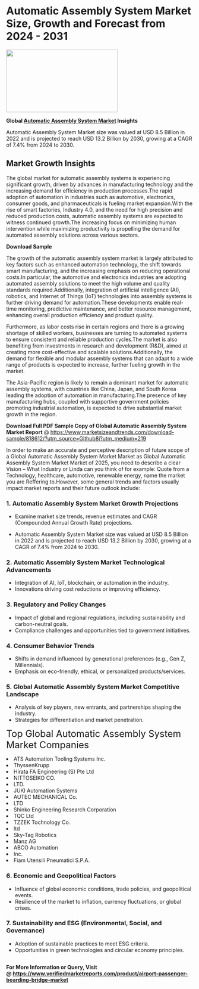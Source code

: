 <H1>Automatic Assembly System Market Size, Growth and Forecast from 2024 - 2031</H1><img class="aligncenter size-medium wp-image-584254" src="https://thirdeyenews.in/wp-content/uploads/2024/09/Global-Market-Research-300x168.jpeg" alt="" width="300" height="168" /><p><strong>Global&nbsp;<a href="https://www.marketsizeandtrends.com/download-sample/818612/?utm_source=Github8j?utm_medium=219">Automatic Assembly System Market</a> Insights</strong></p><p>Automatic Assembly System Market size was valued at USD 8.5 Billion in 2022 and is projected to reach USD 13.2 Billion by 2030, growing at a CAGR of 7.4% from 2024 to 2030.</p><p><h2>Market Growth Insights</h2> <p>The global market for automatic assembly systems is experiencing significant growth, driven by advances in manufacturing technology and the increasing demand for efficiency in production processes.The rapid adoption of automation in industries such as automotive, electronics, consumer goods, and pharmaceuticals is fueling market expansion.With the rise of smart factories, Industry 4.0, and the need for high precision and reduced production costs, automatic assembly systems are expected to witness continued growth.The increasing focus on minimizing human intervention while maximizing productivity is propelling the demand for automated assembly solutions across various sectors.</p> <p><strong>Download Sample</strong></p> <p>The growth of the automatic assembly system market is largely attributed to key factors such as enhanced automation technology, the shift towards smart manufacturing, and the increasing emphasis on reducing operational costs.In particular, the automotive and electronics industries are adopting automated assembly solutions to meet the high volume and quality standards required.Additionally, integration of artificial intelligence (AI), robotics, and Internet of Things (IoT) technologies into assembly systems is further driving demand for automation.These developments enable real-time monitoring, predictive maintenance, and better resource management, enhancing overall production efficiency and product quality.</p> <p>Furthermore, as labor costs rise in certain regions and there is a growing shortage of skilled workers, businesses are turning to automated systems to ensure consistent and reliable production cycles.The market is also benefiting from investments in research and development (R&D), aimed at creating more cost-effective and scalable solutions.Additionally, the demand for flexible and modular assembly systems that can adapt to a wide range of products is expected to increase, further fueling growth in the market.</p> <p>The Asia-Pacific region is likely to remain a dominant market for automatic assembly systems, with countries like China, Japan, and South Korea leading the adoption of automation in manufacturing.The presence of key manufacturing hubs, coupled with supportive government policies promoting industrial automation, is expected to drive substantial market growth in the region.</p> <p><span class=""><strong>Download Full PDF Sample Copy of Global Automatic Assembly System Market Report</strong> @ <a href="https://www.marketsizeandtrends.com/download-sample/818612/?utm_source=Github8j?utm_medium=219" target="_blank">https://www.marketsizeandtrends.com/download-sample/818612/?utm_source=Github8j?utm_medium=219</a></span></p><p>In order to make an accurate and perceptive description of future scope of a Global&nbsp;Automatic Assembly System Market Market as Global&nbsp;Automatic Assembly System Market Market of 2025, you need to describe a clear Vision &ndash; What Industry or Linda can you think of for example: Quote from a Technology, healthcare, automotive, renewable energy, name the market you are Reffering to.However, some general trends and factors usually impact market reports and their future outlook include:</p><h3>1.&nbsp;<strong>Automatic Assembly System Market Growth Projections</strong></h3><ul><li>Examine market size trends, revenue estimates and CAGR (Compounded Annual Growth Rate) projections.</li><li><p>Automatic Assembly System Market size was valued at USD 8.5 Billion in 2022 and is projected to reach USD 13.2 Billion by 2030, growing at a CAGR of 7.4% from 2024 to 2030.</p></li></ul><h3>2.&nbsp;<strong>Automatic Assembly System Market Technological Advancements</strong></h3><ul><li>Integration of AI, IoT, blockchain, or automation in the industry.</li><li>Innovations driving cost reductions or improving efficiency.</li></ul><h3>3.&nbsp;<strong>Regulatory and Policy Changes</strong></h3><ul><li>Impact of global and regional regulations, including sustainability and carbon-neutral goals.</li><li>Compliance challenges and opportunities tied to government initiatives.</li></ul><h3>4.&nbsp;<strong>Consumer Behavior Trends</strong></h3><ul><li>Shifts in demand influenced by generational preferences (e.g., Gen Z, Millennials).</li><li>Emphasis on eco-friendly, ethical, or personalized products/services.</li></ul><h3>5.&nbsp;<strong>Global Automatic Assembly System Market Competitive Landscape</strong></h3><ul><li>Analysis of key players, new entrants, and partnerships shaping the industry.</li><li>Strategies for differentiation and market penetration.</li></ul><p data-pm-slice="1 1 []"><span style="color: inherit; font-family: inherit; font-size: 25px;">Top Global Automatic Assembly System Market Companies</span></p><div class="" data-test-id=""><p><li>ATS Automation Tooling Systems Inc.</li><li> ThyssenKrupp</li><li> Hirata FA Engineering (S) Pte Ltd</li><li> NITTOSEIKO CO.</li><li> LTD.</li><li> JUKI Automation Systems</li><li> AUTEC MECHANICAL Co.</li><li>LTD</li><li> Shinko Engineering Research Corporation</li><li> TQC Ltd</li><li> TZZEK Tochnology Co.</li><li>ltd</li><li> Sky-Tag Robotics</li><li> Manz AG</li><li> ABCO Automation</li><li> Inc.</li><li> Fiam Utensili Pneumatici S.P.A.</li></p></div><h3>6.&nbsp;<strong>Economic and Geopolitical Factors</strong></h3><ul><li>Influence of global economic conditions, trade policies, and geopolitical events.</li><li>Resilience of the market to inflation, currency fluctuations, or global crises.</li></ul><h3>7.&nbsp;<strong>Sustainability and ESG (Environmental, Social, and Governance)</strong></h3><ul><li>Adoption of sustainable practices to meet ESG criteria.</li><li>Opportunities in green technologies and circular economy principles.</li></ul><h2><strong style="font-size: 14px;">For More Information or Query, Visit @&nbsp;</strong><a style="background-color: #ffffff; font-size: 14px;" href="https://www.marketsizeandtrends.com/report/automatic-assembly-system-market/" target="_blank">https://www.verifiedmarketreports.com/product/airport-passenger-boarding-bridge-market</a></h2>